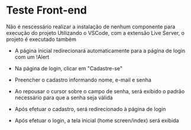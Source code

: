 # Teste Front-end

Não é nescessário realizar a instalação de nenhum componente para execução do projeto
Utilizando o VSCode, com a extensão Live Server, o projeto é executado também

- A página inicial redirecionará automaticamente para a página de login com um !Alert

- Na página de login, clicar em "Cadastre-se"

- Preencher o cadastro informando nome, e-mail e senha

- Ao repousar o cursor sobre o campo de senha, será exibido o padrão necessário para que a senha seja válida

- Após efetuar o cadastro, será redirecionado à página de login

- Após efetuar o login, a tela inicial (home screen/index) será exibida
